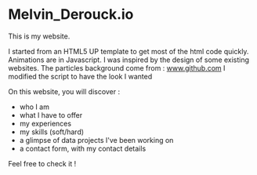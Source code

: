 # Melvin_Derouck.io

This is my website. 

I started from an HTML5 UP template to get most of the html code quickly. 
Animations are in Javascript. I was inspired by the design of some existing websites.
The particles background come from : www.github.com
I modified the script to have the look I wanted

On this website, you will discover :

- who I am
- what I have to offer
- my experiences
- my skills (soft/hard)
- a glimpse of data projects I've been working on
- a contact form, with my contact details

Feel free to check it !
